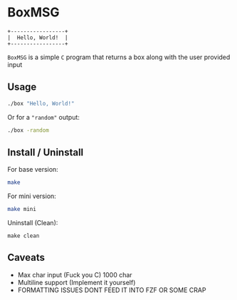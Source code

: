 # BoxMSG

```
+-----------------+
|  Hello, World!  |
+-----------------+
```

`BoxMSG` is a simple `C` program that returns a box along with the user provided input

## Usage
```bash
./box "Hello, World!"
```
Or for a `"random"` output:
```bash
./box -random
```

## Install / Uninstall
For base version:
```bash
make
```
For mini version:
```bash
make mini
```
Uninstall (Clean):
```
make clean
```

## Caveats
 - Max char input (Fuck you C) 1000 char
 - Multiline support (Implement it yourself)
 - FORMATTING ISSUES DONT FEED IT INTO FZF OR SOME CRAP
